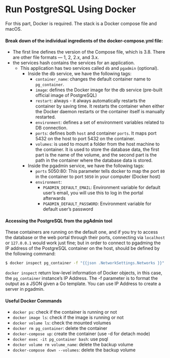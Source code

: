 # Run PostgreSQL Using Docker

For this part, Docker is required. The stack is a Docker compose file and macOS.

#### Break down of the individual ingredients of the docker-compose.yml file:
* The first line defines the version of the Compose file, which is 3.8. There are other file formats — 1, 2, 2.x, and 3.x.
* the services hash contains the services for an application.
  * This application has two services called `db` and `pgadmin` (optional).
    * Inside the db service, we have the following tags:
      - `container_name`: changes the default container name to `pg_container`.
      - `image`: defines the Docker image for the db service (pre-built official image of PostgreSQL)
      - `restart`: always - it always automatically restarts the container by saving time. It restarts the container when either the Docker daemon restarts or the container itself is manually restarted.
      - `environment`: defines a set of environment variables related to DB connection.
      - `ports`: defines both `host` and container `ports`. It maps port 5432 on the host to port 5432 on the container.
      - `volumes`: is used to mount a folder from the host machine to the container. It is used to store the database data,
      the first part is the name of the volume, and the second part is the path in the container where the database data is stored.
    * Inside the pgadmin service, we have the following tags:
        - `ports` 5050:80: This parameter tells docker to map the port `80` in the container to port `5050` in your computer (Docker host)
        - `environment`:
          - `PGADMIN_DEFAULT_EMAIL`: Environment variable for default user’s email, you will use this to log in the portal afterwards
          - `PGADMIN_DEFAULT_PASSWORD`: Environment variable for default user’s password

#### Accessing the PostgreSQL from the pgAdmin tool
These containers are running on the default one, and if you try to access the database or the web portal
through their ports, connecting via `localhost` or `127.0.0.1` would work just fine; but in order to connect to pgadming
the IP address of the PostgreSQL container on the host, should be defined by the following command:

```bash
$ docker inspect pg_container -f "{{json .NetworkSettings.Networks }}"
```

`docker inspect` return low-level information of Docker objects, in this case, the `pg_container`
instance’s IP Address. The -f parameter is to format the output as a JSON given a Go template. You can use IP Address to
create a server in pgadmin.

#### Useful Docker Commands

* `docker ps`: check if the container is running or not
* `docker image ls`: check if the image is running or not
* `docker volume ls`: check the mounted volumes
* `docker rm pg_container`: delete the container
* `docker-compose up`: create the container (use -d for detach mode)
* `docker exec -it pg_container bash`: use psql
* `docker volume rm volume_name`: delete the backup volume
* `docker-compose down --volumes`: delete the backup volume


